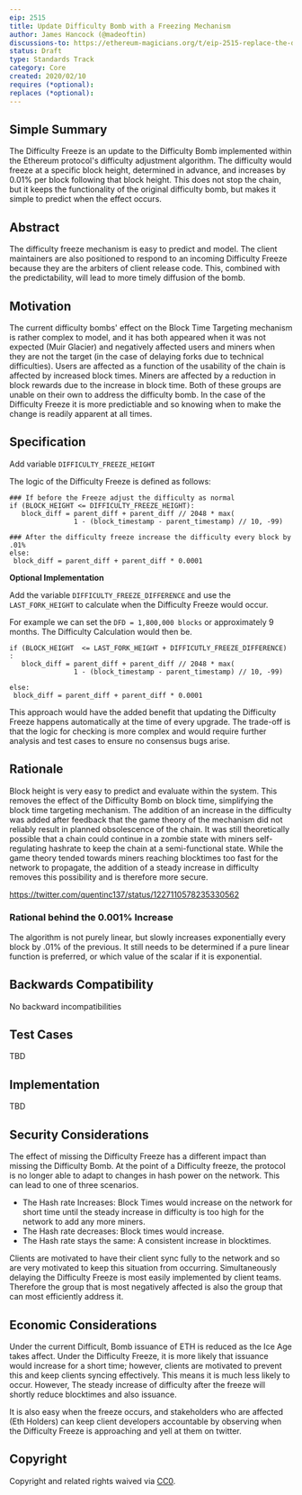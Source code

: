 ```yaml
---
eip: 2515
title: Update Difficulty Bomb with a Freezing Mechanism
author: James Hancock (@madeoftin)
discussions-to: https://ethereum-magicians.org/t/eip-2515-replace-the-difficulty-bomb-with-a-difficulty-freeze/3995
status: Draft
type: Standards Track
category: Core
created: 2020/02/10
requires (*optional):
replaces (*optional):
---
```



## Simple Summary
<!--"If you can't explain it simply, you don't understand it well enough." Provide a simplified and layman-accessible explanation of the EIP.-->
The Difficulty Freeze is an update to the Difficulty Bomb implemented within the Ethereum protocol's difficulty adjustment algorithm. The difficulty would freeze at a specific block height, determined in advance, and increases by 0.01% per block following that block height. This does not stop the chain, but it keeps the functionality of the original difficulty bomb, but makes it simple to predict when the effect occurs. 

## Abstract
<!--A short (~200 word) description of the technical issue being addressed.-->
The difficulty freeze mechanism is easy to predict and model. The client maintainers are also positioned to respond to an incoming Difficulty Freeze because they are the arbiters of client release code. This, combined with the predictability, will lead to more timely diffusion of the bomb.


## Motivation
<!--The motivation is critical for EIPs that want to change the Ethereum protocol. It should clearly explain why the existing protocol specification is inadequate to address the problem that the EIP solves. EIP submissions without sufficient motivation may be rejected outright.-->
The current difficulty bombs' effect on the Block Time Targeting mechanism is rather complex to model, and it has both appeared when it was not expected (Muir Glacier) and negatively affected users and miners when they are not the target (in the case of delaying forks due to technical difficulties). Users are affected as a function of the usability of the chain is affected by increased block times. Miners are affected by a reduction in block rewards due to the increase in block time. Both of these groups are unable on their own to address the difficulty bomb. In the case of the Difficulty Freeze it is more predictiable and so knowing when to make the change is readily apparent at all times.

## Specification

Add variable `DIFFICULTY_FREEZE_HEIGHT`


The logic of the Difficulty Freeze is defined as follows:

```
### If before the Freeze adjust the difficulty as normal
if (BLOCK_HEIGHT <= DIFFICULTY_FREEZE_HEIGHT):
   block_diff = parent_diff + parent_diff // 2048 * max(
                1 - (block_timestamp - parent_timestamp) // 10, -99)

### After the difficulty freeze increase the difficulty every block by .01%
else:
 block_diff = parent_diff + parent_diff * 0.0001
```

**Optional Implementation**

Add the variable `DIFFICULTY_FREEZE_DIFFERENCE` and use the `LAST_FORK_HEIGHT` to calculate when the Difficulty Freeze would occur.

For example we can set the `DFD = 1,800,000 blocks` or approximately 9 months. The Difficulty Calculation would then be.

```
if (BLOCK_HEIGHT  <= LAST_FORK_HEIGHT + DIFFICUTLY_FREEZE_DIFFERENCE) :
   block_diff = parent_diff + parent_diff // 2048 * max(
                1 - (block_timestamp - parent_timestamp) // 10, -99)

else:
 block_diff = parent_diff + parent_diff * 0.0001
```

This approach would have the added benefit that updating the Difficulty Freeze happens automatically at the time of every upgrade. The trade-off is that the logic for checking is more complex and would require further analysis and test cases to ensure no consensus bugs arise. 

## Rationale
<!--The rationale fleshes out the specification by describing what motivated the design and why particular design decisions were made. It should describe alternate designs that were considered and related work, e.g. how the feature is supported in other languages. The rationale may also provide evidence of consensus within the community, and should discuss important objections or concerns raised during discussion.-->
Block height is very easy to predict and evaluate within the system. This removes the effect of the Difficulty Bomb on block time, simplifying the block time targeting mechanism. The addition of an increase in the difficulty was added after feedback that the game theory of the mechanism did not reliably result in planned obsolescence of the chain. It was still theoretically possible that a chain could continue in a zombie state with miners self-regulating hashrate to keep the chain at a semi-functional state. While the game theory tended towards miners reaching blocktimes too fast for the network to propagate, the addition of a steady increase in difficulty removes this possibility and is therefore more secure.

https://twitter.com/quentinc137/status/1227110578235330562

### Rational behind the 0.001% Increase
The algorithm is not purely linear, but slowly increases exponentially every block by .01% of the previous. It still needs to be determined if a pure linear function is preferred, or which value of the scalar if it is exponential.

## Backwards Compatibility
<!--All EIPs that introduce backwards incompatibilities must include a section describing these incompatibilities and their severity. The EIP must explain how the author proposes to deal with these incompatibilities. EIP submissions without a sufficient backwards compatibility treatise may be rejected outright.-->
No backward incompatibilities

## Test Cases
<!--Test cases for an implementation are mandatory for EIPs that are affecting consensus changes. Other EIPs can choose to include links to test cases if applicable.-->
TBD

## Implementation
<!--The implementations must be completed before any EIP is given status "Final", but it need not be completed before the EIP is accepted. While there is merit to the approach of reaching consensus on the specification and rationale before writing code, the principle of "rough consensus and running code" is still useful when it comes to resolving many discussions of API details.-->
TBD

## Security Considerations
<!--All EIPs must contain a section that discusses the security implications/considerations relevant to the proposed change. Include information that might be important for security discussions, surfaces risks and can be used throughout the life cycle of the proposal. E.g. include security-relevant design decisions, concerns, important discussions, implementation-specific guidance and pitfalls, an outline of threats and risks and how they are being addressed. EIP submissions missing the "Security Considerations" section will be rejected. An EIP cannot proceed to status "Final" without a Security Considerations discussion deemed sufficient by the reviewers.-->
The effect of missing the Difficulty Freeze has a different impact than missing the Difficulty Bomb. At the point of a Difficulty freeze, the protocol is no longer able to adapt to changes in hash power on the network. This can lead to one of three scenarios.

 - The Hash rate Increases:
   Block Times would increase on the network for short time until the steady increase in difficulty is too high for the network to add any more miners.
 - The Hash rate decreases:
   Block times would increase. 
 - The Hash rate stays the same:
   A consistent increase in blocktimes.

Clients are motivated to have their client sync fully to the network and so are very motivated to keep this situation from occurring. Simultaneously delaying the Difficulty Freeze is most easily implemented by client teams. Therefore the group that is most negatively affected is also the group that can most efficiently address it.

## Economic Considerations

Under the current Difficult, Bomb issuance of ETH is reduced as the Ice Age takes affect. Under the Difficulty Freeze, it is more likely that issuance would increase for a short time; however, clients are motivated to prevent this and keep clients syncing effectively. This means it is much less likely to occur. However, The steady increase of difficulty after the freeze will shortly reduce blocktimes and also issuance.

It is also easy when the freeze occurs, and stakeholders who are affected (Eth Holders) can keep client developers accountable by observing when the Difficulty Freeze is approaching and yell at them on twitter.

## Copyright
Copyright and related rights waived via [CC0](https://creativecommons.org/publicdomain/zero/1.0/).
